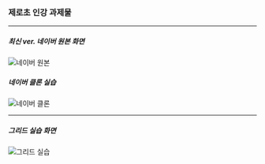 ### 제로초 인강 과제물
---

##### 최신 ver. 네이버 원본 화면
![네이버 원본](https://github.com/Pirogramming-21/Joo-Yumin/assets/163244001/04d4ad0c-2d33-4667-8f96-be5adb3c94cc)

##### 네이버 클론 실습
![네이버 클론](https://github.com/Pirogramming-21/Joo-Yumin/assets/163244001/4c43d88a-4cad-4a8e-9007-90ff0e09f17b)

---
##### 그리드 실습 화면
![그리드 실습](https://github.com/Pirogramming-21/Joo-Yumin/assets/163244001/c0ef5918-a3b0-44f6-b22a-65b7e8ae95c4)
